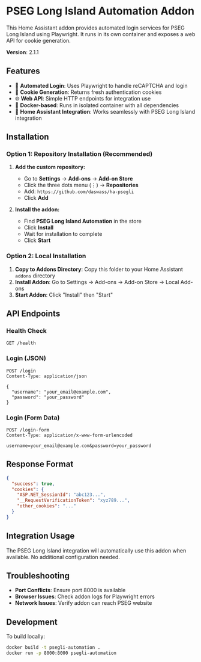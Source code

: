 # PSEG Long Island Automation Addon

This Home Assistant addon provides automated login services for PSEG Long Island using Playwright. It runs in its own container and exposes a web API for cookie generation.

**Version**: 2.1.1

## Features

- 🚀 **Automated Login**: Uses Playwright to handle reCAPTCHA and login
- 🔐 **Cookie Generation**: Returns fresh authentication cookies
- 🌐 **Web API**: Simple HTTP endpoints for integration use
- 🐳 **Docker-based**: Runs in isolated container with all dependencies
- 📱 **Home Assistant Integration**: Works seamlessly with PSEG Long Island integration

## Installation

### **Option 1: Repository Installation (Recommended)**

1. **Add the custom repository:**

   - Go to **Settings** → **Add-ons** → **Add-on Store**
   - Click the three dots menu (⋮) → **Repositories**
   - Add: `https://github.com/daswass/ha-psegli`
   - Click **Add**

2. **Install the addon:**
   - Find **PSEG Long Island Automation** in the store
   - Click **Install**
   - Wait for installation to complete
   - Click **Start**

### **Option 2: Local Installation**

1. **Copy to Addons Directory**: Copy this folder to your Home Assistant `addons` directory
2. **Install Addon**: Go to Settings → Add-ons → Add-on Store → Local Add-ons
3. **Start Addon**: Click "Install" then "Start"

## API Endpoints

### Health Check

```
GET /health
```

### Login (JSON)

```
POST /login
Content-Type: application/json

{
  "username": "your_email@example.com",
  "password": "your_password"
}
```

### Login (Form Data)

```
POST /login-form
Content-Type: application/x-www-form-urlencoded

username=your_email@example.com&password=your_password
```

## Response Format

```json
{
  "success": true,
  "cookies": {
    "ASP.NET_SessionId": "abc123...",
    "__RequestVerificationToken": "xyz789...",
    "other_cookies": "..."
  }
}
```

## Integration Usage

The PSEG Long Island integration will automatically use this addon when available. No additional configuration needed.

## Troubleshooting

- **Port Conflicts**: Ensure port 8000 is available
- **Browser Issues**: Check addon logs for Playwright errors
- **Network Issues**: Verify addon can reach PSEG website

## Development

To build locally:

```bash
docker build -t psegli-automation .
docker run -p 8000:8000 psegli-automation
```
